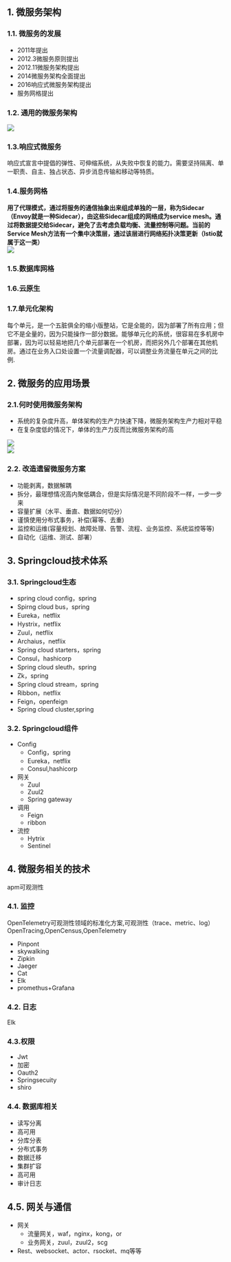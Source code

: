 ## 1. 微服务架构
### 1.1. 微服务的发展
* 2011年提出
* 2012.3微服务原则提出
* 2012.11微服务架构提出
* 2014微服务架构全面提出
* 2016响应式微服务架构提出
* 服务网格提出

### 1.2. 通用的微服务架构  
![](通用的微服务架构.png)  

### 1.3.响应式微服务
响应式宣言中提倡的弹性、可伸缩系统，从失败中恢复的能力。需要坚持隔离、单一职责、自主、独占状态、异步消息传输和移动等特质。
### 1.4.服务网格
**用了代理模式，通过将服务的通信抽象出来组成单独的一层，称为Sidecar（Envoy就是一种Sidecar），由这些Sidecar组成的网络成为service mesh。通过将数据提交给Sidecar，避免了去考虑负载均衡、流量控制等问题。当前的Service Mesh方法有一个集中决策层，通过该层进行网络拓扑决策更新（lstio就属于这一类）**  
![](分布式服务网格.png)  

### 1.5.数据库网格
### 1.6.云原生
### 1.7.单元化架构
每个单元，是一个五脏俱全的缩小版整站，它是全能的，因为部署了所有应用；但它不是全量的，因为只能操作一部分数据。能够单元化的系统，很容易在多机房中部署，因为可以轻易地把几个单元部署在一个机房，而把另外几个部署在其他机房。通过在业务入口处设置一个流量调配器，可以调整业务流量在单元之间的比例.
## 2. 微服务的应用场景
### 2.1.何时使用微服务架构
* 系统的复杂度升高，单体架构的生产力快速下降，微服务架构生产力相对平稳
* 在复杂度低的情况下，单体的生产力反而比微服务架构的高    

![](单体架构和微服务架构生产力关系.png)  
![](微服务通用架构.png)

### 2.2. 改造遗留微服务方案
* 功能剥离，数据解耦
* 拆分，最理想情况高内聚低耦合，但是实际情况是不同阶段不一样，一步一步来
* 容量扩展（水平、垂直、数据如何切分）
* 谨慎使用分布式事务，补偿(幂等、去重)
* 监控和运维(容量规划、故障处理、告警、流程、业务监控、系统监控等等)
* 自动化（运维、测试、部署）

## 3. Springcloud技术体系
### 3.1. Springcloud生态
* spring cloud config，spring
* Spirng cloud bus，spring
* Eureka，netflix
* Hystrix，netflix
* Zuul，netflix
* Archaius，netflix
* Spring cloud starters，spring
* Consul，hashicorp
* Spring cloud sleuth，spring
* Zk，spring
* Spring cloud stream，spring
* Ribbon，netflix
* Feign，openfeign
* Spring cloud cluster,spring  


### 3.2. Springcloud组件
* Config
  * Config，spring
  * Eureka，netflix
  * Consul,hashicorp
* 网关
  * Zuul
  * Zuul2
  * Spring gateway
* 调用
  * Feign
  * ribbon
* 流控
  * Hytrix
  * Sentinel


## 4. 微服务相关的技术
apm可观测性  

### 4.1. 监控
OpenTelemetry可观测性领域的标准化方案,可观测性（trace、metric、log）
OpenTracing,OpenCensus,OpenTelemetry
* Pinpont
* skywalking
* Zipkin
* Jaeger
* Cat
* Elk
* promethus+Grafana
### 4.2. 日志
Elk
### 4.3.权限
* Jwt
* 加密
* Oauth2
* Springsecuity
* shiro
### 4.4. 数据库相关
* 读写分离
* 高可用
* 分库分表
* 分布式事务
* 数据迁移
* 集群扩容
* 高可用
* 审计日志
## 4.5. 网关与通信
* 网关
  * 流量网关，waf，nginx，kong，or
  * 业务网关，zuul，zuul2，scg
* Rest、websocket、actor、rsocket、mq等等